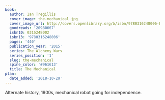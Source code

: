 ```yaml
---
book:
  author: Ian Tregillis
  cover_image: the-mechanical.jpg
  cover_image_url: http://covers.openlibrary.org/b/isbn/9780316248006-L.jpg
  goodreads: '20980667'
  isbn10: 0316248002
  isbn13: '9780316248006'
  pages: '440'
  publication_year: '2015'
  series: The Alchemy Wars
  series_position: '1'
  slug: the-mechanical
  spine_color: '#961613'
  title: The Mechanical
plan:
  date_added: '2018-10-20'
---
```


Alternate history, 1900s, mechanical robot going for independence.
